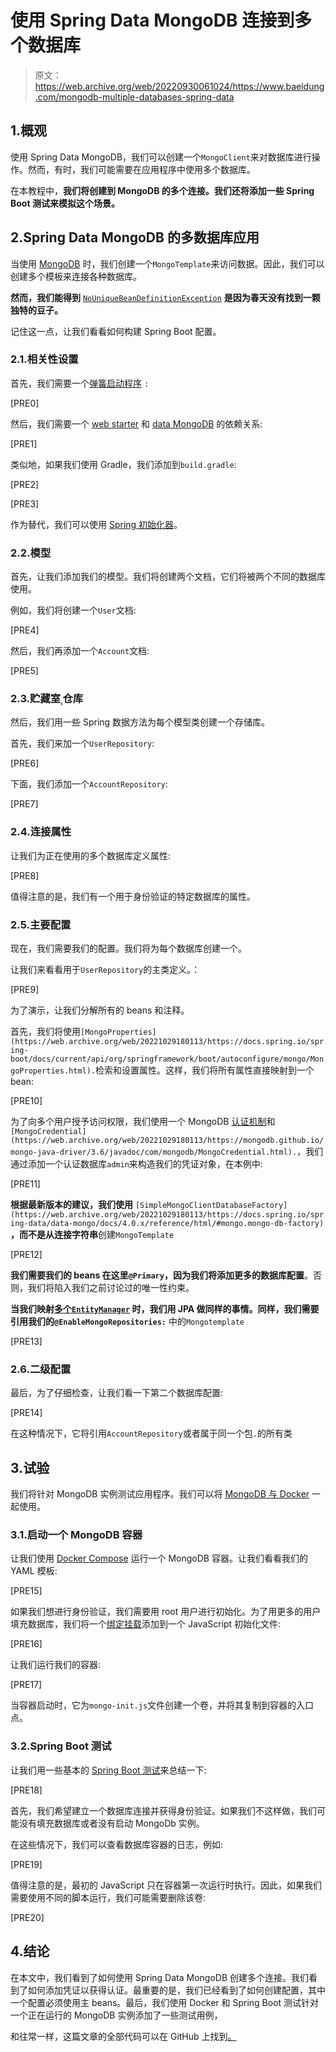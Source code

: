 # 使用 Spring Data MongoDB 连接到多个数据库

> 原文：<https://web.archive.org/web/20220930061024/https://www.baeldung.com/mongodb-multiple-databases-spring-data>

## 1.概观

使用 Spring Data MongoDB，我们可以创建一个`MongoClient`来对数据库进行操作。然而，有时，我们可能需要在应用程序中使用多个数据库。

在本教程中，**我们将创建到 MongoDB 的多个连接。我们还将添加一些 Spring Boot 测试来模拟这个场景。**

## 2.Spring Data MongoDB 的多数据库应用

当使用 [MongoDB](/web/20221029180113/https://www.baeldung.com/spring-data-mongodb-tutorial) 时，我们创建一个`MongoTemplate`来访问数据。因此，我们可以创建多个模板来连接各种数据库。

**然而，我们能得到** [`NoUniqueBeanDefinitionException`](https://web.archive.org/web/20221029180113/http://baeldung.com/spring-nosuchbeandefinitionexception#cause-2.) **是因为春天没有找到一颗独特的豆子。**

记住这一点，让我们看看如何构建 Spring Boot 配置。

### 2.1.相关性设置

首先，我们需要一个[弹簧启动程序](https://web.archive.org/web/20221029180113/https://mvnrepository.com/artifact/org.springframework.boot/spring-boot-starter) `:`

[PRE0]

然后，我们需要一个 [web starter](https://web.archive.org/web/20221029180113/https://mvnrepository.com/artifact/org.springframework.boot/spring-boot-starter-web) 和 [data MongoDB](https://web.archive.org/web/20221029180113/https://mvnrepository.com/artifact/org.springframework.boot/spring-boot-starter-data-mongodb) 的依赖关系:

[PRE1]

类似地，如果我们使用 Gradle，我们添加到`build.gradle`:

[PRE2]

[PRE3]

作为替代，我们可以使用 [Spring 初始化器](https://web.archive.org/web/20221029180113/https://start.spring.io/)。

### 2.2.模型

首先，让我们添加我们的模型。我们将创建两个文档，它们将被两个不同的数据库使用。

例如，我们将创建一个`User`文档:

[PRE4]

然后，我们再添加一个`Account`文档:

[PRE5]

### 2.3.贮藏室ˌ仓库

然后，我们用一些 Spring 数据方法为每个模型类创建一个存储库。

首先，我们来加一个`UserRepository`:

[PRE6]

下面，我们添加一个`AccountRepository`:

[PRE7]

### 2.4.连接属性

让我们为正在使用的多个数据库定义属性:

[PRE8]

值得注意的是，我们有一个用于身份验证的特定数据库的属性。

### 2.5.主要配置

现在，我们需要我们的配置。我们将为每个数据库创建一个。

让我们来看看用于`UserRepository`的主类定义。：

[PRE9]

为了演示，让我们分解所有的 beans 和注释。

首先，我们将使用`[MongoProperties](https://web.archive.org/web/20221029180113/https://docs.spring.io/spring-boot/docs/current/api/org/springframework/boot/autoconfigure/mongo/MongoProperties.html).`检索和设置属性。这样，我们将所有属性直接映射到一个 bean:

[PRE10]

为了向多个用户授予访问权限，我们使用一个 MongoDB [认证机制](https://web.archive.org/web/20221029180113/https://www.mongodb.com/docs/drivers/java/sync/v4.6/fundamentals/auth/)和`[MongoCredential](https://web.archive.org/web/20221029180113/https://mongodb.github.io/mongo-java-driver/3.6/javadoc/com/mongodb/MongoCredential.html).`，我们通过添加一个认证数据库`admin`来构造我们的凭证对象，在本例中:

[PRE11]

**根据最新版本的建议，我们使用** `[SimpleMongoClientDatabaseFactory](https://web.archive.org/web/20221029180113/https://docs.spring.io/spring-data/data-mongo/docs/4.0.x/reference/html/#mongo.mongo-db-factory)` **，而不是从连接字符串**创建`MongoTemplate`

[PRE12]

**我们需要我们的 beans 在这里`@Primary`，因为我们将添加更多的数据库配置**。否则，我们将陷入我们之前讨论过的唯一性约束。

**当我们映射[多个`EntityManager`](/web/20221029180113/https://www.baeldung.com/spring-data-jpa-multiple-databases) 时，我们用 JPA 做同样的事情。同样，我们需要引用我们的`@EnableMongoRepositories:`** 中的`Mongotemplate`

[PRE13]

### 2.6.二级配置

最后，为了仔细检查，让我们看一下第二个数据库配置:

[PRE14]

在这种情况下，它将引用`AccountRepository`或者属于同一个包`.`的所有类

## 3.试验

我们将针对 MongoDB 实例测试应用程序。我们可以将 [MongoDB 与 Docker](https://web.archive.org/web/20221029180113/https://www.mongodb.com/compatibility/docker) 一起使用。

### 3.1.启动一个 MongoDB 容器

让我们使用 [Docker Compose](/web/20221029180113/https://www.baeldung.com/ops/docker-compose) 运行一个 MongoDB 容器。让我们看看我们的 YAML 模板:

[PRE15]

如果我们想进行身份验证，我们需要用 root 用户进行初始化。为了用更多的用户填充数据库，我们将一个[绑定挂载](https://web.archive.org/web/20221029180113/https://docs.docker.com/storage/bind-mounts/)添加到一个 JavaScript 初始化文件:

[PRE16]

让我们运行我们的容器:

[PRE17]

当容器启动时，它为`mongo-init.js`文件创建一个卷，并将其复制到容器的入口点。

### 3.2.Spring Boot 测试

让我们用一些基本的 [Spring Boot 测试](/web/20221029180113/https://www.baeldung.com/spring-boot-testing)来总结一下:

[PRE18]

首先，我们希望建立一个数据库连接并获得身份验证。如果我们不这样做，我们可能没有填充数据库或者没有启动 MongoDb 实例。

在这些情况下，我们可以查看数据库容器的日志，例如:

[PRE19]

值得注意的是，最初的 JavaScript 只在容器第一次运行时执行。因此，如果我们需要使用不同的脚本运行，我们可能需要删除该卷:

[PRE20]

## 4.结论

在本文中，我们看到了如何使用 Spring Data MongoDB 创建多个连接。我们看到了如何添加凭证以获得认证。最重要的是，我们已经看到了如何创建配置，其中一个配置必须使用主 beans。最后，我们使用 Docker 和 Spring Boot 测试针对一个正在运行的 MongoDB 实例添加了一些测试用例，

和往常一样，这篇文章的全部代码可以在 GitHub 上找到[。](https://web.archive.org/web/20221029180113/https://github.com/eugenp/tutorials/tree/master/persistence-modules/spring-boot-persistence-mongodb-2)